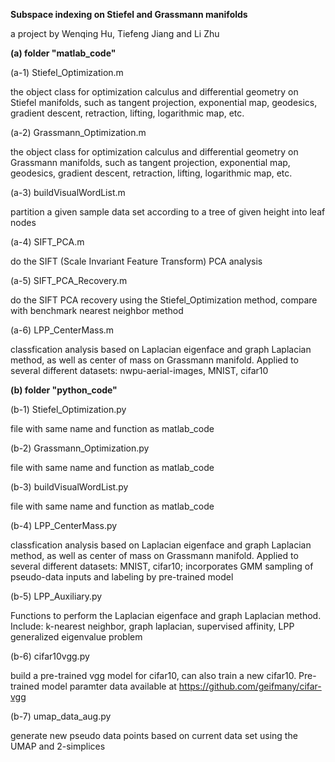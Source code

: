 <b>Subspace indexing on Stiefel and Grassmann manifolds</b>

a project by Wenqing Hu, Tiefeng Jiang and Li Zhu

<b>(a) folder "matlab_code"</b>

(a-1) Stiefel_Optimization.m 

the object class for optimization calculus and differential geometry on Stiefel manifolds, such as tangent projection, exponential map, geodesics, gradient descent, retraction, lifting, logarithmic map, etc.

(a-2) Grassmann_Optimization.m

the object class for optimization calculus and differential geometry on Grassmann manifolds, such as tangent projection, exponential map, geodesics, gradient descent, retraction, lifting, logarithmic map, etc.

(a-3) buildVisualWordList.m

partition a given sample data set according to a tree of given height into leaf nodes

(a-4) SIFT_PCA.m

do the SIFT (Scale Invariant Feature Transform) PCA analysis

(a-5) SIFT_PCA_Recovery.m

do the SIFT PCA recovery using the Stiefel_Optimization method, compare with benchmark nearest neighbor method

(a-6) LPP_CenterMass.m

classfication analysis based on Laplacian eigenface and graph Laplacian method, as well as center of mass on Grassmann manifold. Applied to several different datasets: nwpu-aerial-images, MNIST, cifar10

<b>(b) folder "python_code"</b>

(b-1) Stiefel_Optimization.py 

file with same name and function as matlab_code

(b-2) Grassmann_Optimization.py

file with same name and function as matlab_code

(b-3) buildVisualWordList.py

file with same name and function as matlab_code

(b-4) LPP_CenterMass.py

classfication analysis based on Laplacian eigenface and graph Laplacian method, as well as center of mass on Grassmann manifold. Applied to several different datasets: MNIST, cifar10; incorporates GMM sampling of pseudo-data inputs and labeling by pre-trained model

(b-5) LPP_Auxiliary.py

Functions to perform the Laplacian eigenface and graph Laplacian method. Include: k-nearest neighbor, graph laplacian, supervised affinity, LPP generalized eigenvalue problem

(b-6) cifar10vgg.py

build a pre-trained vgg model for cifar10, can also train a new cifar10. Pre-trained model paramter data available at https://github.com/geifmany/cifar-vgg

(b-7) umap_data_aug.py

generate new pseudo data points based on current data set using the UMAP and 2-simplices
